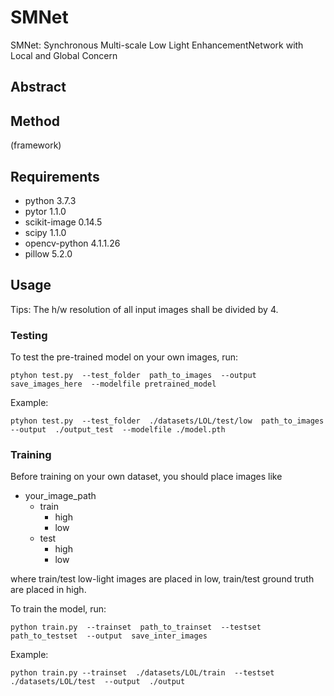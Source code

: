 # SMNet
SMNet: Synchronous Multi-scale Low Light EnhancementNetwork with Local and Global Concern
## Abstract
## Method
(framework)

## Requirements
- python 3.7.3
- pytor 1.1.0
- scikit-image   0.14.5  
- scipy   1.1.0     
- opencv-python    4.1.1.26   
- pillow   5.2.0 

## Usage
Tips: The h/w resolution of all input images   shall be divided by 4.
### Testing
To test the pre-trained model on your own images, run:

```
ptyhon test.py  --test_folder  path_to_images  --output save_images_here  --modelfile pretrained_model 
```
Example:
```
ptyhon test.py  --test_folder  ./datasets/LOL/test/low  path_to_images  --output  ./output_test  --modelfile ./model.pth
```

### Training
Before training  on your own dataset, you should place images like 
- your_image_path
  - train
    - high
    - low
  - test
    - high
    - low


where train/test low-light images are placed in low, train/test ground truth are placed in high.

To train the model, run:
```
python train.py  --trainset  path_to_trainset  --testset path_to_testset  --output  save_inter_images
```
Example:
```
python train.py --trainset  ./datasets/LOL/train  --testset  ./datasets/LOL/test  --output  ./output
```

